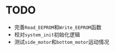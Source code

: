 # TODO

- 完善`Read_EEPROM`和`Write_EEPROM`函数
- 校对`system_init`初始化逻辑
- 测试`side_motor`和`bottom_motor`运动情况
